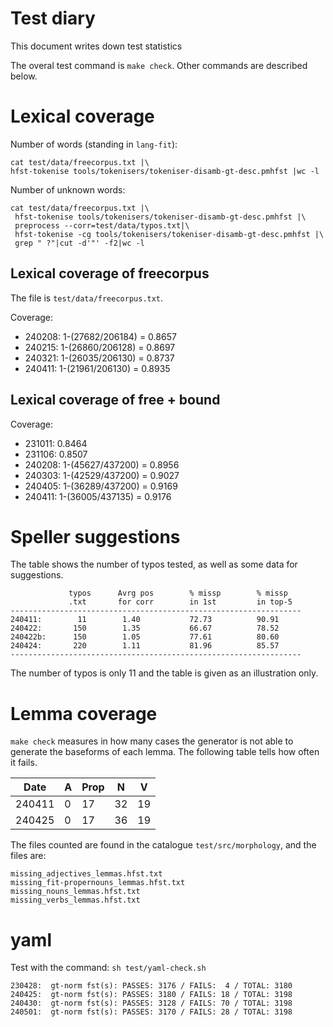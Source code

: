 Test diary
==========

This document writes down test statistics

The overal test command is `make check`. Other commands are described below.


# Lexical coverage 
Number of words (standing in `lang-fit`):

```
cat test/data/freecorpus.txt |\
hfst-tokenise tools/tokenisers/tokeniser-disamb-gt-desc.pmhfst |wc -l
```

Number of unknown words:

```
cat test/data/freecorpus.txt |\
 hfst-tokenise tools/tokenisers/tokeniser-disamb-gt-desc.pmhfst |\
 preprocess --corr=test/data/typos.txt|\
 hfst-tokenise -cg tools/tokenisers/tokeniser-disamb-gt-desc.pmhfst |\
 grep " ?"|cut -d'"' -f2|wc -l
```


## Lexical coverage of freecorpus

The file is `test/data/freecorpus.txt`.

Coverage:

- 240208: 1-(27682/206184) = 0.8657
- 240215: 1-(26860/206128) = 0.8697
- 240321: 1-(26035/206130) = 0.8737
- 240411: 1-(21961/206130) = 0.8935


## Lexical coverage of free + bound

Coverage:

- 231011: 0.8464 
- 231106: 0.8507
- 240208: 1-(45627/437200) = 0.8956
- 240303: 1-(42529/437200) = 0.9027 
- 240405: 1-(36289/437200) = 0.9169
- 240411: 1-(36005/437135) = 0.9176
  




# Speller suggestions

The table shows the number of typos tested, as well as some data
for suggestions.

```
             typos      Avrg pos        % missp        % missp
             .txt       for corr        in 1st         in top-5     
-----------------------------------------------------------------
240411:        11        1.40           72.73          90.91        
240422:       150        1.35           66.67          78.52       
240422b:      150        1.05           77.61          80.60       
240424:       220        1.11           81.96          85.57       
-----------------------------------------------------------------
```

The number of typos is only 11 and the table is given as an illustration only.



# Lemma coverage

`make check` measures in how many cases the generator is not able to generate the baseforms of each lemma. The following table tells how often it fails.

| Date   |  A | Prop |  N  | V  |
|--------|----|------|-----|----|
| 240411 |  0 |  17  |  32 | 19 |
| 240425 |  0 |  17  |  36 | 19 |


The files counted are found in the catalogue `test/src/morphology`, and the files are:

```
missing_adjectives_lemmas.hfst.txt
missing_fit-propernouns_lemmas.hfst.txt
missing_nouns_lemmas.hfst.txt
missing_verbs_lemmas.hfst.txt
```


# yaml

Test with the command: `sh test/yaml-check.sh` 

```
230428:  gt-norm fst(s): PASSES: 3176 / FAILS:  4 / TOTAL: 3180
240425:  gt-norm fst(s): PASSES: 3180 / FAILS: 18 / TOTAL: 3198
240430:  gt-norm fst(s): PASSES: 3128 / FAILS: 70 / TOTAL: 3198
240501:  gt-norm fst(s): PASSES: 3170 / FAILS: 28 / TOTAL: 3198


```

